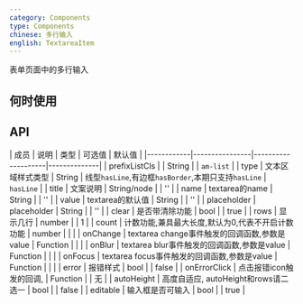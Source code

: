 ```yaml
---
category: Components
type: Components
chinese: 多行输入
english: TextareaItem
---
```




表单页面中的多行输入

## 何时使用



## API


| 成员        | 说明           | 类型     |     可选值        | 默认值       |
|------------|----------------|--------------------|--------------|
| prefixListCls    |         | String | |  `am-list`  |
| type    |  文本区域样式类型 | String | 线型`hasLine`,有边框`hasBorder`,本期只支持`hasLine` |  `hasLine`  |
| title    | 文案说明        | String/node |     | '' |
| name    | textarea的name        | String |  |  ''  |
| value    | textarea的默认值        | String |  |   ''  |
| placeholder      | placeholder        | String |  | ''  |
| clear      |   是否带清除功能      | bool |   | true  |
| rows      |   显示几行      | number |     | 1 |
| count      |  计数功能,兼具最大长度,默认为0,代表不开启计数功能      | number |  |   |
| onChange    | textarea change事件触发的回调函数,参数是value | Function |   |  |
| onBlur     | textarea blur事件触发的回调函数,参数是value | Function |    | |
| onFocus    | textarea focus事件触发的回调函数,参数是value | Function |   |  |
| error       | 报错样式        | bool | |  false  |
| onErrorClick       | 点击报错icon触发的回调,        | Function | |  无  |
| autoHeight       | 高度自适应, autoHeight和rows请二选一       | bool |  | false  |
| editable    | 输入框是否可输入        | bool | |  true  |

